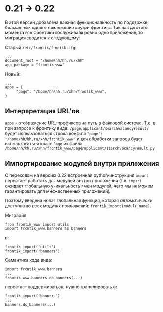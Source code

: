 0.21 → 0.22
===========

В этой версии добавлена важная функциональность по поддержке больше чем одного приложения внутри фронтика.
Так как до этого момента все фронтики обслуживали ровно одно приложение, то миграция сводится к следующему:

Старый `/etc/frontik/frontik.cfg`:

    ...
    document_root = "/home/hh/hh.ru/xhh"
    app_package = "frontik_www"

Новый:

    ...
    apps = {
         "page": "/home/hh/hh.ru/xhh/frontik_www",
    }

Интерпретация URL'ов
--------------------

`apps` - отображение URL-префиксов на путь в файловой системе. Т.е. в при запросе к фронтику вида: `/page/applicant/searchvacancyresult/` будет использоваться строка конфига `"page": "/home/hh/hh.ru/xhh/frontik_www"` и для обработки запроса будет использоваться класс `Page` из файла `/home/hh/hh.ru/xhh/frontik_www/page/applicant/searchvacancyresult.py`

Импортирование модулей внутри приложения
----------------------------------------

С переходом на версию 0.22 встроенная python-инструкция `import` перестает работать для модулей внутри приложения (т.к. `import` ожидает глобальную уникальность имен модулей, чего мы не можем гарантировать для множественных приложений).

Поэтому введена новая глобальная функция, которая *автомагически* доступна во всех модулях приложений: `frontik_import(module_name)`.

Миграция:

    from frontik_www import utils
    import frontik_www.banners as banners

в:

    frontik_import('utils')
    frontik_import('banners')

Семантика кода вида:

    import frontik_www.banners
    ...
    frontik_www.banners.do_banners(...)

перестает поддерживаться, нужно транслировать в:

    frontik_import('banners')
    ...
    banners.do_banners(...)
